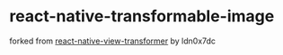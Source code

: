 # react-native-transformable-image

​forked from [react-native-view-transformer](https://github.com/ldn0x7dc/react-native-transformable-image) by ldn0x7dc
